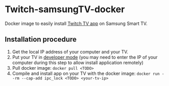 # Twitch-samsungTV-docker

Docker image to easily install [Twitch TV app](https://github.com/fgl27/smarttv-twitch) on Samsung Smart TV.

## Installation procedure

1. Get the local IP address of your computer and your TV.
2. Put your TV in [developer mode](https://developer.samsung.com/smarttv/develop/getting-started/using-sdk/tv-device.html#connecting-the-tv-and-sdk) (you may need to enter the IP of your computer during this step to allow install application remotely)
3. Pull docker image:
`docker pull <TODO>`
4. Compile and install app on your TV with the docker image: `docker run --rm --cap-add ipc_lock <TODO> <your-tv-ip>`
